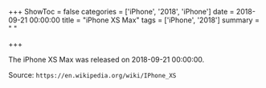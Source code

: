 +++
ShowToc = false
categories = ['iPhone', '2018', 'iPhone']
date = 2018-09-21 00:00:00
title = "iPhone XS Max"
tags = ['iPhone', '2018']
summary = " "

+++

The iPhone XS Max was released on 2018-09-21 00:00:00.

Source: `https://en.wikipedia.org/wiki/IPhone_XS`

